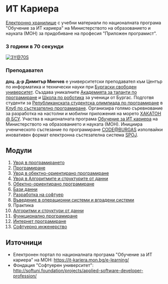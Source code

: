 # ИТ Кариера 
[Електронно хранилище](https://github.com/dimitarminchev/ITCareer/) с учебни материали по националната програма "Обучение за ИТ кариера" на Министерството на образованието и науката (МОН) за придобиване на професия "Приложен програмист". 

### 3 години в 70 секунди
[![3Y@70S](http://img.youtube.com/vi/a1T-5u_IAFg/0.jpg)](https://youtu.be/a1T-5u_IAFg)

### Преподавател
**доц. д-р Димитър Минчев** e университетски преподавател към Център по информатика и технически науки при [Бургаски свободен университет](https://www.bfu.bg/). Създава уникалните [Академията за таланти по програмиране](https://atp.bfu.bg/) и [Школа по роботика](https://robots.bfu.bg/) за ученици от Бургас. Подготвя студенти за [Републиканската студентска олимпиада по програмиране](http://www.bcpc.eu/) в [Клуб по състезателно програмиране](https://dev.bfu.bg/). Организира голямо съревнование за разработка на настолни и мобилни приложения на морето [ХАКАТОН @ БСУ](https://dev.bfu.bg/hackathon/). Участва в националната програма [Обучение за ИТ кариера](https://github.com/dimitarminchev/ITCareer) на Министерството на образованието и науката (МОН). Инициира ученическото състезание по програмиране [CODE@BURGAS](https://www.codeburgas.bg/) изполвайки иновативен формат електронна състезателна система [SPOJ](https://spoj.bfu.bg/).

## Модули
1. [Увод в програмирането](01.%20Introduction%20to%20Programming)
2. [Програмиране](02.%20Programming)
3. [Увод в обектно-ориентирано програмиране](03.%20Introduction%20to%20Object%20Oriented%20Programming)
4. [Увод в Алгоритмите и структурите от данни](04.%20Introduction%20to%20Algorithms%20and%20Data%20Structures)
5. [Обектно-ориентирано програмиране](05.%20Object%20Oriented%20Programming)
6. [Бази данни](06.%20Databases)
7. [Разработка на софтуер](07.%20Software%20Development)
8. [Въведение в операционни системи и вградени системи](08.%20OS%20and%20Embeded%20OS%20Intro)
9. Практика
10. [Алгоритми и структури от данни](10.%20Algorithms%20and%20Data%20Structures)
11. [Функционално програмиране](11.%20Functional%20Programming)
12. [Интернет програмиране](12.%20Internet%20Programming)
13. [Софтуерно инженерство](13.%20Software%20Engineering)

## Източници
- Електронен портал по националната програма "Обучение за ИТ кариера" на МОН: https://it-kariera.mon.bg/e-learning/
- Фондация "Софтуерен университет": http://softuni.foundation/projects/applied-software-developer-profession/
